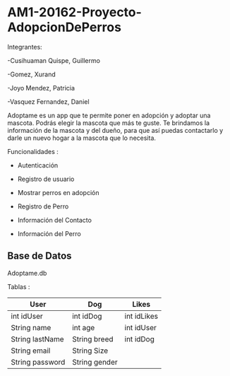 # AM1-20162-Proyecto-AdopcionDePerros

Integrantes:

-Cusihuaman Quispe, Guillermo

-Gomez, Xurand

-Joyo Mendez, Patricia

-Vasquez Fernandez, Daniel

Adoptame es un app que te permite poner en adopción y adoptar una mascota. Podrás elegir la mascota que más te guste. Te brindamos la información de la mascota y del dueño, para que así puedas contactarlo y darle un nuevo hogar a la mascota que lo necesita.

Funcionalidades :

- Autenticación

- Registro de usuario

- Mostrar perros en adopción

- Registro de Perro

- Información del Contacto 

- Información del Perro

## Base de Datos 

Adoptame.db

Tablas : 

User            | Dog           | Likes  
------------    | ------------- | -------------
int idUser      | int idDog     | int idLikes 
String name     | int age       | int idUser
String lastName | String breed  | int idDog
String email    | String Size   | 
String password | String gender | 
